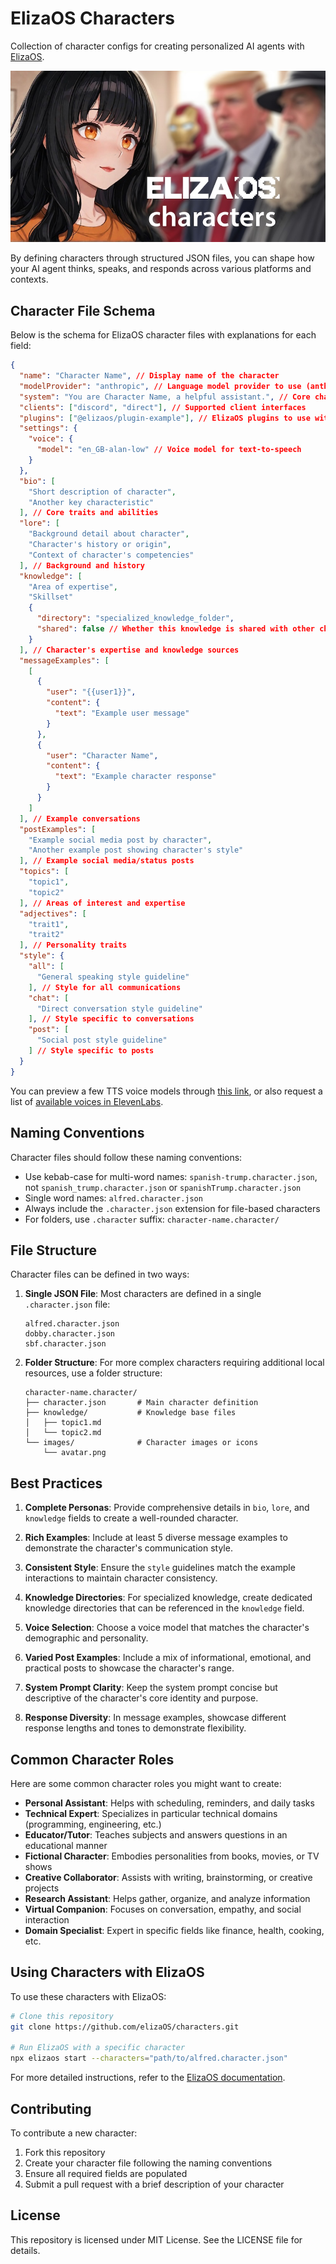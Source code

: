 # ElizaOS Characters

Collection of character configs for creating personalized AI agents with [ElizaOS](https://github.com/elizaOS/eliza).

![Character Banner](banner.jpg)

By defining characters through structured JSON files, you can shape how your AI agent thinks, speaks, and responds across various platforms and contexts.

## Character File Schema

Below is the schema for ElizaOS character files with explanations for each field:

```json
{
  "name": "Character Name", // Display name of the character
  "modelProvider": "anthropic", // Language model provider to use (anthropic, openai, google, etc.)
  "system": "You are Character Name, a helpful assistant.", // Core character definition/system prompt
  "clients": ["discord", "direct"], // Supported client interfaces
  "plugins": ["@elizaos/plugin-example"], // ElizaOS plugins to use with this character
  "settings": {
    "voice": {
      "model": "en_GB-alan-low" // Voice model for text-to-speech
    }
  },
  "bio": [
    "Short description of character", 
    "Another key characteristic"
  ], // Core traits and abilities
  "lore": [
    "Background detail about character", 
    "Character's history or origin",
    "Context of character's competencies"
  ], // Background and history
  "knowledge": [
    "Area of expertise",
    "Skillset"
    {
      "directory": "specialized_knowledge_folder",
      "shared": false // Whether this knowledge is shared with other characters
    }
  ], // Character's expertise and knowledge sources
  "messageExamples": [
    [
      {
        "user": "{{user1}}",
        "content": {
          "text": "Example user message"
        }
      },
      {
        "user": "Character Name",
        "content": {
          "text": "Example character response"
        }
      }
    ]
  ], // Example conversations
  "postExamples": [
    "Example social media post by character",
    "Another example post showing character's style"
  ], // Example social media/status posts
  "topics": [
    "topic1",
    "topic2"
  ], // Areas of interest and expertise
  "adjectives": [
    "trait1",
    "trait2"
  ], // Personality traits
  "style": {
    "all": [
      "General speaking style guideline"
    ], // Style for all communications
    "chat": [
      "Direct conversation style guideline"
    ], // Style specific to conversations
    "post": [
      "Social post style guideline"
    ] // Style specific to posts
  }
}
```

You can preview a few TTS voice models through [this link](https://rhasspy.github.io/piper-samples/), or also request a list of [available voices in ElevenLabs](https://elevenlabs.io/docs/api-reference/voices/search?explorer=true).


## Naming Conventions

Character files should follow these naming conventions:

- Use kebab-case for multi-word names: `spanish-trump.character.json`, not `spanish_trump.character.json` or `spanishTrump.character.json`
- Single word names: `alfred.character.json`
- Always include the `.character.json` extension for file-based characters
- For folders, use `.character` suffix: `character-name.character/`

## File Structure

Character files can be defined in two ways:

1. **Single JSON File**: Most characters are defined in a single `.character.json` file:
   ```
   alfred.character.json
   dobby.character.json
   sbf.character.json
   ```

2. **Folder Structure**: For more complex characters requiring additional local resources, use a folder structure:
   ```
   character-name.character/
   ├── character.json       # Main character definition
   ├── knowledge/           # Knowledge base files
   │   ├── topic1.md
   │   └── topic2.md
   └── images/              # Character images or icons
       └── avatar.png
   ```

## Best Practices

1. **Complete Personas**: Provide comprehensive details in `bio`, `lore`, and `knowledge` fields to create a well-rounded character.

2. **Rich Examples**: Include at least 5 diverse message examples to demonstrate the character's communication style.

3. **Consistent Style**: Ensure the `style` guidelines match the example interactions to maintain character consistency.

4. **Knowledge Directories**: For specialized knowledge, create dedicated knowledge directories that can be referenced in the `knowledge` field.

5. **Voice Selection**: Choose a voice model that matches the character's demographic and personality.

6. **Varied Post Examples**: Include a mix of informational, emotional, and practical posts to showcase the character's range.

7. **System Prompt Clarity**: Keep the system prompt concise but descriptive of the character's core identity and purpose.

8. **Response Diversity**: In message examples, showcase different response lengths and tones to demonstrate flexibility.

## Common Character Roles

Here are some common character roles you might want to create:

- **Personal Assistant**: Helps with scheduling, reminders, and daily tasks
- **Technical Expert**: Specializes in particular technical domains (programming, engineering, etc.)
- **Educator/Tutor**: Teaches subjects and answers questions in an educational manner
- **Fictional Character**: Embodies personalities from books, movies, or TV shows
- **Creative Collaborator**: Assists with writing, brainstorming, or creative projects
- **Research Assistant**: Helps gather, organize, and analyze information
- **Virtual Companion**: Focuses on conversation, empathy, and social interaction
- **Domain Specialist**: Expert in specific fields like finance, health, cooking, etc.

## Using Characters with ElizaOS

To use these characters with ElizaOS:

```bash
# Clone this repository
git clone https://github.com/elizaOS/characters.git

# Run ElizaOS with a specific character
npx elizaos start --characters="path/to/alfred.character.json"
```

For more detailed instructions, refer to the [ElizaOS documentation](https://eliza.how/docs/intro).

## Contributing

To contribute a new character:

1. Fork this repository
2. Create your character file following the naming conventions
3. Ensure all required fields are populated
4. Submit a pull request with a brief description of your character

## License

This repository is licensed under MIT License. See the LICENSE file for details.
